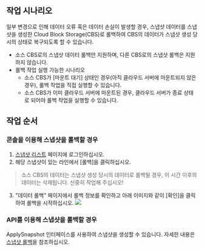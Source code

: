 ## 작업 시나리오
일부 변경으로 인해 데이터 오류 혹은 데이터 손실이 발생할 경우, 스냅샷 데이터를 스냅샷을 생성한 Cloud Block Storage(CBS)로 롤백하여 CBS의 데이터가 스냅샷 생성 당시의 상태로 복구되도록 할 수 있습니다.
- 소스 CBS로의 스냅샷 데이터 롤백만 지원하며, 다른 CBS로의 스냅샷 롤백은 지원하지 않습니다.
- 롤백 작업 실행 가능한 시나리오
  - 소스 CBS가 [마운트 대기] 상태인 경우(아직 클라우드 서버에 마운트되지 않은 경우), 롤백 작업을 직접 실행할 수 있습니다.
  - 소스 CBS가 이미 클라우드 서버에 마운트된 경우, 클라우드 서버가 종료 상태로 되어야 롤백 작업을 실행할 수 있습니다.

## 작업 순서
### 콘솔을 이용해 스냅샷을 롤백할 경우
1. [스냅샷 리스트](https://console.cloud.tencent.com/cvm/snapshot) 페이지에 로그인하십시오.
2. 해당 스냅샷이 있는 라인에서 [롤백]을 클릭하십시오.
 >소스 CBS의 데이터는 스냅샷 생성 당시의 데이터로 롤백될 경우, 이 시간 이후의 데이터는 삭제됩니다. 신중히 작업해 주십시오!
3. "데이터 롤백" 페이지에서 롤백 정보를 확인하고 아래 이미지와 같이 [확인]을 클릭하여 롤백을 시작하십시오.
![](https://main.qcloudimg.com/raw/a0d222f81cceb78fcfd721d21b703007.png)
 
### API를 이용해 스냅샷을 롤백할 경우
ApplySnapshot 인터페이스를 사용하여 스냅샷을 생성할 수 있습니다. 자세한 내용은 [스냅샷 롤백](https://intl.cloud.tencent.com/document/product/362/15643)을 참조하십시오.
